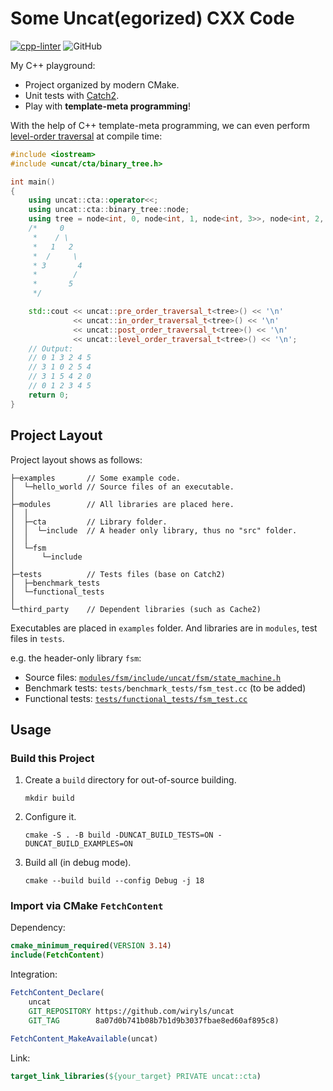 # Some Uncat(egorized) CXX Code

[![cpp-linter](https://github.com/cpp-linter/cpp-linter-action/actions/workflows/cpp-linter.yml/badge.svg)](https://github.com/wiryls/uncat/actions/workflows/build.yml)
![GitHub](https://img.shields.io/github/license/wiryls/uncat?label=license&logo=github)

My C++ playground:

- Project organized by modern CMake.
- Unit tests with [Catch2](https://github.com/catchorg/Catch2).
- Play with **template-meta programming**!

With the help of C++ template-meta programming, we can even perform [level-order traversal](modules/cta/include/uncat/cta/binary_tree.h) at compile time:

```cpp
#include <iostream>
#include <uncat/cta/binary_tree.h>

int main()
{
    using uncat::cta::operator<<;
    using uncat::cta::binary_tree::node;
    using tree = node<int, 0, node<int, 1, node<int, 3>>, node<int, 2, void, node<int, 4, node<int, 5>>>>;
    /*     0
     *    / \
     *   1   2
     *  /     \
     * 3       4
     *        /
     *       5
     */

    std::cout << uncat::pre_order_traversal_t<tree>() << '\n'
              << uncat::in_order_traversal_t<tree>() << '\n'
              << uncat::post_order_traversal_t<tree>() << '\n'
              << uncat::level_order_traversal_t<tree>() << '\n';
    // Output:
    // 0 1 3 2 4 5
    // 3 1 0 2 5 4
    // 3 1 5 4 2 0
    // 0 1 2 3 4 5
    return 0;
}
```

## Project Layout

Project layout shows as follows:

```text
├─examples       // Some example code.
│  └─hello_world // Source files of an executable.
│
├─modules        // All libraries are placed here.
│  │
│  ├─cta         // Library folder.
│  │  └─include  // A header only library, thus no "src" folder.
│  │
│  └─fsm
│      └─include
│
├─tests          // Tests files (base on Catch2)
│  ├─benchmark_tests
│  └─functional_tests
│
└─third_party    // Dependent libraries (such as Cache2)
```

Executables are placed in `examples` folder. And libraries are in `modules`, test files in `tests`.

e.g. the header-only library `fsm`:

- Source files: [`modules/fsm/include/uncat/fsm/state_machine.h`](modules/fsm/include/uncat/fsm/state_machine.h)
- Benchmark tests: `tests/benchmark_tests/fsm_test.cc` (to be added)
- Functional tests: [`tests/functional_tests/fsm_test.cc`](tests/functional_tests/fsm_test.cc)

## Usage

### Build this Project

1. Create a `build` directory for out-of-source building.
    ```shell
    mkdir build
    ```
2. Configure it.
    ```shell
    cmake -S . -B build -DUNCAT_BUILD_TESTS=ON -DUNCAT_BUILD_EXAMPLES=ON
    ```
3. Build all (in debug mode).
    ```shell
    cmake --build build --config Debug -j 18
    ```

### Import via CMake `FetchContent`

Dependency:

```cmake
cmake_minimum_required(VERSION 3.14)
include(FetchContent)
```

Integration:

```cmake
FetchContent_Declare(
    uncat
    GIT_REPOSITORY https://github.com/wiryls/uncat
    GIT_TAG        8a07d0b741b08b7b1d9b3037fbae8ed60af895c8)

FetchContent_MakeAvailable(uncat)
```

Link:

```cmake
target_link_libraries(${your_target} PRIVATE uncat::cta)
```
